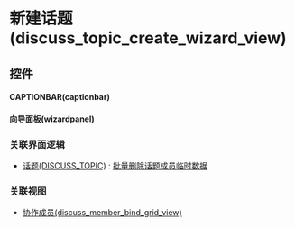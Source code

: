 # 新建话题(discuss_topic_create_wizard_view)  <!-- {docsify-ignore-all} -->



## 控件
#### CAPTIONBAR(captionbar)
#### 向导面板(wizardpanel)


### 关联界面逻辑
  * [话题(DISCUSS_TOPIC)](module/Team/discuss_topic) : [批量删除话题成员临时数据](module/Team/discuss_topic/uilogic/remove_batch_temp)

### 关联视图
  * [协作成员(discuss_member_bind_grid_view)](app/view/discuss_member_bind_grid_view)

<script>
 const { createApp } = Vue
  createApp({
    data() {
      return {

      }
    }
  }).use(ElementPlus).mount('#app')
</script>